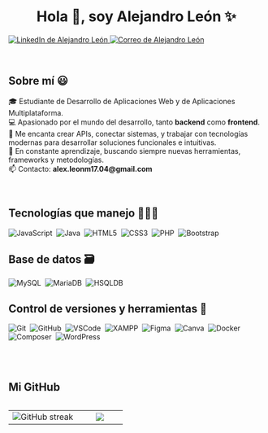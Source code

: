 <h1 align="center">Hola 👋, soy Alejandro León ✨</h1>

<p align="left">

  <a href="https://www.linkedin.com/in/alejandro-le%C3%B3n-manzanedo-7b768a360/" target="_blank" rel="noopener noreferrer">
    <img src="https://img.shields.io/badge/LinkedIn-0077B5?style=for-the-badge&logo=linkedin&logoColor=white" alt="LinkedIn de Alejandro León"/>
  </a>
  <a href="mailto:alex.leonm17.04@gmail.com">
    <img src="https://img.shields.io/badge/Gmail-D14836?style=for-the-badge&logo=gmail&logoColor=white" alt="Correo de Alejandro León" />
  </a>
</p>


<br>
<h2>Sobre mí 😃</h2>

<p align="left">
🎓 Estudiante de Desarrollo de Aplicaciones Web y de Aplicaciones Multiplataforma.<br>
💻 Apasionado por el mundo del desarrollo, tanto <strong>backend</strong> como <strong>frontend</strong>.<br>
🚀 Me encanta crear APIs, conectar sistemas, y trabajar con tecnologías modernas para desarrollar soluciones funcionales e intuitivas.<br>
🎯 En constante aprendizaje, buscando siempre nuevas herramientas, frameworks y metodologías.<br>
📫 Contacto: <strong>alex.leonm17.04@gmail.com</strong>
</p>

<br>
<h2>Tecnologías que manejo 👨🏻‍💻</h2>

![JavaScript](https://img.shields.io/badge/javascript-%23323330.svg?style=for-the-badge&logo=javascript&logoColor=%23F7DF1E)&nbsp;
![Java](https://img.shields.io/badge/java-%23ED8B00.svg?style=for-the-badge&logo=java&logoColor=white)&nbsp;
![HTML5](https://img.shields.io/badge/html5-%23E34F26.svg?style=for-the-badge&logo=html5&logoColor=white)&nbsp;
![CSS3](https://img.shields.io/badge/css3-%231572B6.svg?style=for-the-badge&logo=css3&logoColor=white)&nbsp;
![PHP](https://img.shields.io/badge/php-%23777BB4.svg?style=for-the-badge&logo=php&logoColor=white)&nbsp;
![Bootstrap](https://img.shields.io/badge/bootstrap-%23563D7C.svg?style=for-the-badge&logo=bootstrap&logoColor=white)&nbsp;

<h2>Base de datos 🗃</h2>

![MySQL](https://img.shields.io/badge/mysql-%2300f.svg?style=for-the-badge&logo=mysql&logoColor=white)&nbsp;
![MariaDB](https://img.shields.io/badge/MariaDB-003545?style=for-the-badge&logo=mariadb&logoColor=white)&nbsp;
![HSQLDB](https://img.shields.io/badge/HSQLDB-336791?style=for-the-badge&logo=databricks&logoColor=white)&nbsp;


<h2>Control de versiones y herramientas 🧰</h2>

![Git](https://img.shields.io/badge/git-%23F05033.svg?style=for-the-badge&logo=git&logoColor=white)&nbsp;
![GitHub](https://img.shields.io/badge/github-%23121011.svg?style=for-the-badge&logo=github&logoColor=white)&nbsp;
![VSCode](https://img.shields.io/badge/Visual%20Studio%20Code-0078d7.svg?style=for-the-badge&logo=visual-studio-code&logoColor=white)&nbsp;
![XAMPP](https://img.shields.io/badge/xampp-FB7A24?style=for-the-badge&logo=xampp&logoColor=white)&nbsp;
![Figma](https://img.shields.io/badge/figma-%23F24E1E.svg?style=for-the-badge&logo=figma&logoColor=white)&nbsp;
![Canva](https://img.shields.io/badge/Canva-%2300C4CC.svg?style=for-the-badge&logo=Canva&logoColor=white)&nbsp;
![Docker](https://img.shields.io/badge/docker-%230db7ed.svg?style=for-the-badge&logo=docker&logoColor=white)&nbsp;
![Composer](https://img.shields.io/badge/Composer-885630?style=for-the-badge&logo=composer&logoColor=white)&nbsp;
![WordPress](https://img.shields.io/badge/WordPress-21759B?style=for-the-badge&logo=wordpress&logoColor=white)&nbsp;


<br><br>

<h2>Mi GitHub </h2>

<p align="center">
<table align="left">
<tr border="none">
  <td width="60%" align="center">
    <img title="🔥 Get streak stats" alt="GitHub streak" src="https://github-readme-streak-stats.herokuapp.com/?user=Alejandroleon2002&theme=dark&hide_border=false" />
  </td>
  <td width="40%" align="center">
    <img src="https://github-readme-stats.anuraghazra1.vercel.app/api/top-langs/?username=Alejandroleon2002&theme=dark&hide_border=false&no-bg=true&no-frame=true&langs_count=10"/>
  </td>
</tr>
</table>

